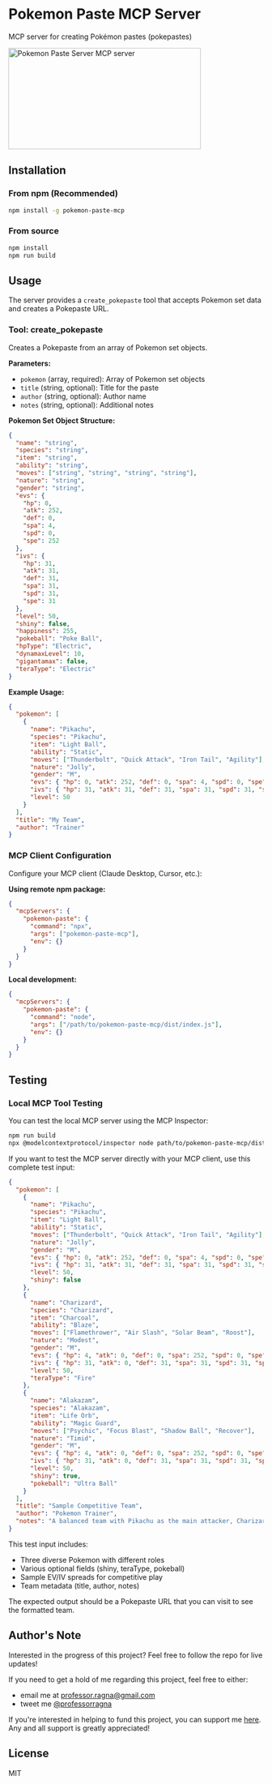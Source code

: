 # Pokemon Paste MCP Server

MCP server for creating Pokémon pastes (pokepastes)

<a href="https://glama.ai/mcp/servers/@jpbullalayao/pokemon-paste-mcp">
  <img width="380" height="200" src="https://glama.ai/mcp/servers/@jpbullalayao/pokemon-paste-mcp/badge" alt="Pokemon Paste Server MCP server" />
</a>

## Installation

### From npm (Recommended)

```bash
npm install -g pokemon-paste-mcp
```

### From source

```bash
npm install
npm run build
```

## Usage

The server provides a `create_pokepaste` tool that accepts Pokemon set data and creates a Pokepaste URL.

### Tool: create_pokepaste

Creates a Pokepaste from an array of Pokemon set objects.

**Parameters:**
- `pokemon` (array, required): Array of Pokemon set objects
- `title` (string, optional): Title for the paste
- `author` (string, optional): Author name
- `notes` (string, optional): Additional notes

**Pokemon Set Object Structure:**
```json
{
  "name": "string",
  "species": "string", 
  "item": "string",
  "ability": "string",
  "moves": ["string", "string", "string", "string"],
  "nature": "string",
  "gender": "string",
  "evs": {
    "hp": 0,
    "atk": 252,
    "def": 0,
    "spa": 4,
    "spd": 0,
    "spe": 252
  },
  "ivs": {
    "hp": 31,
    "atk": 31,
    "def": 31,
    "spa": 31,
    "spd": 31,
    "spe": 31
  },
  "level": 50,
  "shiny": false,
  "happiness": 255,
  "pokeball": "Poke Ball",
  "hpType": "Electric",
  "dynamaxLevel": 10,
  "gigantamax": false,
  "teraType": "Electric"
}
```

**Example Usage:**
```json
{
  "pokemon": [
    {
      "name": "Pikachu",
      "species": "Pikachu",
      "item": "Light Ball",
      "ability": "Static",
      "moves": ["Thunderbolt", "Quick Attack", "Iron Tail", "Agility"],
      "nature": "Jolly",
      "gender": "M",
      "evs": { "hp": 0, "atk": 252, "def": 0, "spa": 4, "spd": 0, "spe": 252 },
      "ivs": { "hp": 31, "atk": 31, "def": 31, "spa": 31, "spd": 31, "spe": 31 },
      "level": 50
    }
  ],
  "title": "My Team",
  "author": "Trainer"
}
```


### MCP Client Configuration

Configure your MCP client (Claude Desktop, Cursor, etc.):

**Using remote npm package:**
```json
{
  "mcpServers": {
    "pokemon-paste": {
      "command": "npx",
      "args": ["pokemon-paste-mcp"],
      "env": {}
    }
  }
}
```

**Local development:**
```json
{
  "mcpServers": {
    "pokemon-paste": {
      "command": "node",
      "args": ["/path/to/pokemon-paste-mcp/dist/index.js"],
      "env": {}
    }
  }
}
```

## Testing

### Local MCP Tool Testing

You can test the local MCP server using the MCP Inspector:

```bash
npm run build
npx @modelcontextprotocol/inspector node path/to/pokemon-paste-mcp/dist/index.js
```

If you want to test the MCP server directly with your MCP client, use this complete test input:

```json
{
  "pokemon": [
    {
      "name": "Pikachu",
      "species": "Pikachu",
      "item": "Light Ball",
      "ability": "Static",
      "moves": ["Thunderbolt", "Quick Attack", "Iron Tail", "Agility"],
      "nature": "Jolly",
      "gender": "M",
      "evs": { "hp": 0, "atk": 252, "def": 0, "spa": 4, "spd": 0, "spe": 252 },
      "ivs": { "hp": 31, "atk": 31, "def": 31, "spa": 31, "spd": 31, "spe": 31 },
      "level": 50,
      "shiny": false
    },
    {
      "name": "Charizard",
      "species": "Charizard",
      "item": "Charcoal",
      "ability": "Blaze",
      "moves": ["Flamethrower", "Air Slash", "Solar Beam", "Roost"],
      "nature": "Modest",
      "gender": "M",
      "evs": { "hp": 4, "atk": 0, "def": 0, "spa": 252, "spd": 0, "spe": 252 },
      "ivs": { "hp": 31, "atk": 0, "def": 31, "spa": 31, "spd": 31, "spe": 31 },
      "level": 50,
      "teraType": "Fire"
    },
    {
      "name": "Alakazam",
      "species": "Alakazam",
      "item": "Life Orb",
      "ability": "Magic Guard",
      "moves": ["Psychic", "Focus Blast", "Shadow Ball", "Recover"],
      "nature": "Timid",
      "gender": "M",
      "evs": { "hp": 4, "atk": 0, "def": 0, "spa": 252, "spd": 0, "spe": 252 },
      "ivs": { "hp": 31, "atk": 0, "def": 31, "spa": 31, "spd": 31, "spe": 31 },
      "level": 50,
      "shiny": true,
      "pokeball": "Ultra Ball"
    }
  ],
  "title": "Sample Competitive Team",
  "author": "Pokemon Trainer",
  "notes": "A balanced team with Pikachu as the main attacker, Charizard for coverage, and Alakazam for special sweeping."
}
```

This test input includes:
- Three diverse Pokemon with different roles
- Various optional fields (shiny, teraType, pokeball)
- Sample EV/IV spreads for competitive play
- Team metadata (title, author, notes)

The expected output should be a Pokepaste URL that you can visit to see the formatted team.

## Author's Note

Interested in the progress of this project? Feel free to follow the repo for live updates!

If you need to get a hold of me regarding this project, feel free to either:

- email me at professor.ragna@gmail.com
- tweet me [@professorragna](https://twitter.com/professorragna)

If you're interested in helping to fund this project, you can support me [here](https://www.buymeacoffee.com/professorragna). Any and all support is greatly appreciated!

## License

MIT